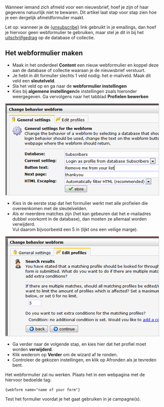 Wanneer iemand zich afmeld voor een nieuwsbrief, hoef je zijn of haar
gegevens natuurlijk niet te bewaren. Dit artikel laat stap voor stap
zien hoe je een dergelijk afmeldformulier maakt.

Let op: wanneer je de
[{unsubscribe}](./the-{unsubscribe}-function.md)
link gebruikt in je emailings, dan hoef je hiervoor geen webformulier te
gebruiken, maar stel je dit in bij het
[uitschrijfgedrag](./uitschrijfgedrag-instellen-op-database-of-collectie.md)
op de database of collectie.

Het webformulier maken
----------------------

-   Maak in het onderdeel **Content** een nieuw webformulier en koppel
    deze aan de database of collectie waaraan je de nieuwsbrief
    verstuurt.
-   Je hebt in dit formulier slechts 1 veld nodig: het e-mailveld. Maak
    dit veld een **sleutelveld**.
-   Sla het veld op en ga naar de **webformulier instellingen**
-   Kies bij **algemene instellingen**de instellingen zoals hieronder
    weergegeven. Ga vervolgens naar het tabblad **Profielen bewerken**

![](../images/remove1.png)

-   Kies in de eerste stap dat het formulier werkt met alle profielen
    die overeenkomen met de sleutelvelden.
-   Als er meerdere matches zijn (het kan gebeuren dat het e-mailadres
    dubbel voorkomt in de database), dan moeten ze allemaal worden
    verwijderd.\
     Vul daarom bijvoorbeeld een 5 in (lijkt ons een veilige marge).

![](../images/remove3.png)

-   Ga verder naar de volgende stap, en kies hier dat het profiel moet
    worden **verwijderd**.
-   Klik wederom op **Verder** om de wizard af te ronden.
-   Controleer de gekozen instellingen, en klik op Afronden als je
    tevreden bent.

Het webformulier zal nu werken. Plaats het in een webpagina met de
hiervoor bedoelde tag:

`{webform name="name of your form"}`

Test het formulier voordat je het gaat gebruiken in je campagne(s).
